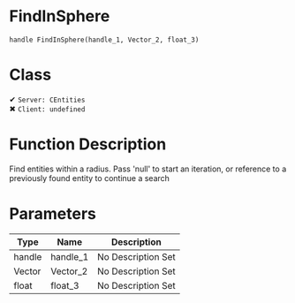 # FindInSphere
```
handle FindInSphere(handle_1, Vector_2, float_3)
```
# Class
✔ `Server: CEntities`  
✖ `Client: undefined`  

# Function Description
Find entities within a radius. Pass 'null' to start an iteration, or reference to a previously found entity to continue a search
# Parameters
Type|Name|Description
--|--|--
handle|handle_1|No Description Set
Vector|Vector_2|No Description Set
float|float_3|No Description Set
